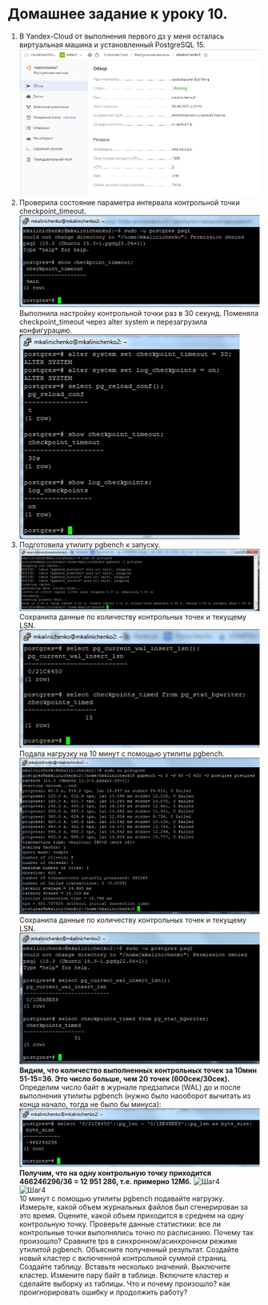 # Домашнее задание к уроку 10. #   
1. В Yandex-Cloud от выполнения первого дз у меня осталась виртуальная машина и установленный PostgreSQL 15.   
![Шаг4](/4_1_OldVM.jpg)  
1. Проверила состояние параметра интервала контрольной точки checkpoint_timeout.  
![Шаг4](/10_1_chp_to_before.jpg)  
Выполнила настройку контрольной точки раз в 30 секунд. Поменяла checkpoint_timeout через alter system и перезагрузила конфигурацию.   
![Шаг4](/10_2_chp_to_after.jpg)  
1. Подготовила утилиту pgbench к запуску.   
![Шаг4](/10_3_pgbench_start.jpg)  
Cохранила данные по количеству контрольных точек и текущему LSN.  
![Шаг4](/10_4_pgbench_before.jpg)   
Подала нагрузку на 10 минут c помощью утилиты pgbench.   
![Шаг4](/10_5_pgbench.jpg)  
Cохранила данные по количеству контрольных точек и текущему LSN.  
![Шаг4](/10_6_pgbench_after.jpg)  
**Видим, что количество выполненных контрольных точек за 10мин 51-15=36. Это число больше, чем 20 точек (600сек/30сек).**    
Определим число байт в журнале предзаписи (WAL) до и после выполнения утилиты pgbench (нужно было наооборот вычитать из конца начало, тогда не было бы минуса):   
![Шаг4](/10_7_pgbench_size.jpg)   
**Получим, что на одну контрольную точку приходится 466246296/36 = 12 951 286, т.е. примерно 12Мб.**
![Шаг4](/checkpoint_timeout.jpg)  
![Шаг4](/checkpoint_timeout.jpg)  
10 минут c помощью утилиты pgbench подавайте нагрузку.
Измерьте, какой объем журнальных файлов был сгенерирован за это время. Оцените, какой объем приходится в среднем на одну контрольную точку.
Проверьте данные статистики: все ли контрольные точки выполнялись точно по расписанию. Почему так произошло?
Сравните tps в синхронном/асинхронном режиме утилитой pgbench. Объясните полученный результат.
Создайте новый кластер с включенной контрольной суммой страниц. Создайте таблицу. Вставьте несколько значений. Выключите кластер. Измените пару байт в таблице. Включите кластер и сделайте выборку из таблицы. Что и почему произошло? как проигнорировать ошибку и продолжить работу?
